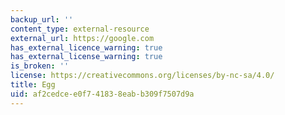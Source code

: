 ```yaml
---
backup_url: ''
content_type: external-resource
external_url: https://google.com
has_external_licence_warning: true
has_external_license_warning: true
is_broken: ''
license: https://creativecommons.org/licenses/by-nc-sa/4.0/
title: Egg
uid: af2cedce-e0f7-4183-8eab-b309f7507d9a
---
```

